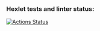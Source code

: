 ### Hexlet tests and linter status:
[![Actions Status](https://github.com/Nlb9/php-project-48/workflows/hexlet-check/badge.svg)](https://github.com/Nlb9/php-project-48/actions)